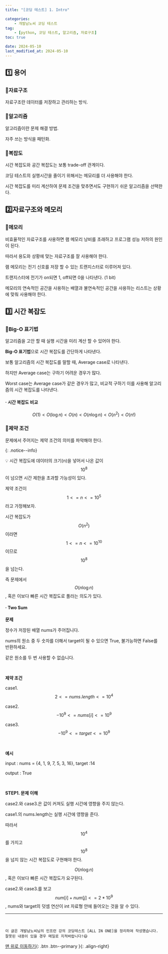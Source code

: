 ```yaml
---
title: "[코딩 테스트] 1. Intro"

categories: 
    - 개발남노씨 코딩 테스트
tag: 
    - [python, 코딩 테스트, 알고리즘, 자료구조]
toc: true

date: 2024-05-10
last_modified_at: 2024-05-10
---
```


## 1️⃣ 용어

### 🔸자료구조

자료구조란 데이터를 저장하고 관리하는 방식.



### 🔸알고리즘

알고리즘이란 문제 해결 방법.

자주 쓰는 방식을 패턴화.



### 🔸복잡도

시간 복잡도와 공간 복잡도는 보통 trade-off 관계이다.

코딩 테스트의 실행시간을 줄이기 위해서는 메모리를 더 사용해야 한다.

시간 복잡도를 미리 계산하여 문제 조건을 맞추면서도 구현하기 쉬운 알고리즘을 선택한다.



## 2️⃣자료구조와 메모리

### 🔸메모리

비효율적인 자료구조를 사용하면 램 메모리 낭비를 초래하고 프로그램 성능 저하의 원인이 된다.

따라서 용도와 상황에 맞는 자료구조를 잘 사용해야 한다.

램 메모리는 전기 신호를 저장 할 수 있는 트랜지스터로 이루어져 있다.

트랜지스터에 전기가 on되면 1, off되면 0을 나타낸다. (1 bit)

메모리의 연속적인 공간을 사용하는 배열과 불연속적인 공간을 사용하는 리스트는 상황에 맞춰 사용해야 한다.



## 3️⃣ 시간 복잡도

### 🔸Big-O 표기법

알고리즘을 고안 할 때 실행 시간을 미리 계산 할 수 있어야 한다.

**Big-O 표기법**으로 시간 복잡도를 간단하게 나타낸다.

보통 알고리즘의 시간 복잡도를 말할 때, Average case로 나타낸다.

하지만 Average case는 구하기 어려운 경우가 많다.

Worst case는 Average case가 같은 경우가 많고, 비교적 구하기 이를 사용해 알고리즘의 시간 복잡도를 나타낸다.



#### ·  시간 복잡도 비교

$$ O(1) < O(\log n) < O(n) < O(n\log n) < O(n^2) < O(n!) $$



### 🔸제약 조건

문제에서 주어지는 제약 조건의 의미를 파악해야 한다.

{: .notice--info}

💡 시간 복잡도에 데이터의 크기(n)을 넣어서 나온 값이 $$ 10^8 $$ 이 넘으면 시간 제한을 초과할 가능성이 있다.



제약 조건이 $$ 1 <= n <= 10^5 $$ 라고 가정해보자.

시간 복잡도가 $$ O(n^2) $$ 이라면 $$ 1 <= n <= 10^10 $$ 이므로 $$ 10^8 $$을 넘는다.

즉 문제에서 $$ O(n \log n) $$, 혹은 이보다 빠른 시간 복잡도로 풀라는 의도가 있다.



#### ·  Two Sum

**문제**

정수가 저장된 배열 nums가 주어집니다.

nums의 원소 중 두 숫자를 더해서 target이 될 수 있으면 True, 불가능하면 False를 반환하세요. 

같은 원소를 두 번 사용할 수 없습니다. 

<br>

**제약 조건**

case1.   &nbsp; &nbsp;   $$ 2 <= nums.length <= 10^4 $$

case2. $$ -10^9 <= nums[i] <= 10^9 $$

case3. $$ -10^9 <= target <= 10^9 $$ 

<br>

**예시**

input : nums = {4, 1, 9, 7, 5, 3, 16}, target  :14

output : True

<br>

**STEP1. 문제 이해**

case2.와 case3.은 값이 커져도 실행 시간에 영향을 주지 않는다.

case1.의 nums.length는 실행 시간에 영향을 준다.

따라서 $$ 10^4 $$를 가지고 $$ 10^8 $$을 넘지 않는 시간 복잡도로 구현해야 한다.

$$ O(n \log n) $$, 혹은 이보다 빠른 시간 복잡도가 요구된다.

case2.와 case3.를 보고 $$ num[i] + num[j] <= 2 * 10^9 $$, nums와 target의 덧셈 연산이 int 자료형  안에 들어오는 것을 알 수 있다.




***

<br>

    이 글은 개발남노씨님의 인프런 강의 코딩테스트 [ALL IN ONE]을 정리하여 작성했습니다.
    잘못된 내용이 있을 경우 메일로 지적바랍니다!😄

[맨 위로 이동하기](#){: .btn .btn--primary }{: .align-right}
